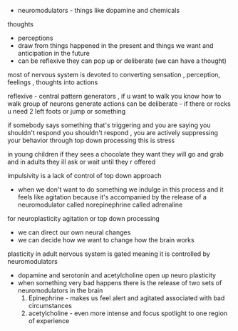 
- neuromodulators - things like dopamine and chemicals

thoughts
- perceptions 
- draw from things happened in the present and things we want and anticipation in the future
- can be reflexive they can pop up or deliberate (we can have a thought)

most of nervous system is devoted to converting sensation , perception, feelings , thoughts into actions

reflexive - central pattern generators , if u want to walk you know how to walk
 group of neurons generate actions
can be deliberate - if there or rocks u need 2 left foots or jump or something 

if somebody says something  that's triggering and you are saying you shouldn't respond you shouldn't respond , you are actively suppressing your behavior through top down processing this is stress

in young children if they sees a chocolate they want they will go and grab and in adults they ill ask or wait until they r offered 

impulsivity is a lack of control of top down approach 
- when we don't want to do something we indulge in this process and it feels like agitation because it's accompanied by the release of a neuromodulator called norepinephrine called adrenaline  

for neuroplasticity agitation or top  down processing  
- we can direct our own neural changes 
- we can decide how we want to change how the brain works

plasticity in adult nervous system is  gated meaning it is controlled by neuromodulators 
- dopamine and serotonin and acetylcholine open up neuro plasticity 
- when something very bad happens there is the release of two sets of neuromodulators in the brain
   1. Epinephrine - makes us feel alert and agitated associated with bad circumstances
   2. acetylcholine -  even more intense and focus spotlight to one region of experience 
